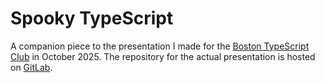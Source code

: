# Spooky TypeScript

A companion piece to the presentation I made for the [Boston TypeScript Club](https://bostonts.club/) in October 2025. The repository for the actual presentation is hosted on [GitLab](https://gitlab.com/wjharney/spooky-typescript/).
